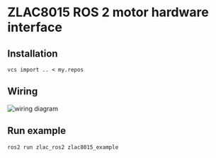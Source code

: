 # ZLAC8015 ROS 2 motor hardware interface

## Installation
    vcs import .. < my.repos

## Wiring
![wiring diagram](https://github.com/JosefGst/zlac_ros2/blob/master/assets/zlac_wiring.png)

## Run example
    ros2 run zlac_ros2 zlac8015_example
